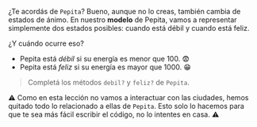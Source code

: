 ¿Te acordás de `Pepita`? Bueno, aunque no lo creas, también cambia de estados de ánimo. En nuestro **modelo** de Pepita, vamos a representar simplemente dos estados posibles: cuando está débil y cuando está feliz. 

¿Y cuándo ocurre eso? 

* Pepita está _débil_ si su energía es menor que 100. :fearful:
* Pepita está _feliz_ si su energía es mayor que 1000. :grin:

> Completá los métodos `debil?` y `feliz?` de `Pepita`. 

:warning: Como en esta lección no vamos a interactuar con las ciudades, hemos quitado todo lo relacionado a ellas de `Pepita`. Esto solo lo hacemos para que te sea más fácil escribir el código, no lo intentes en casa. :warning: